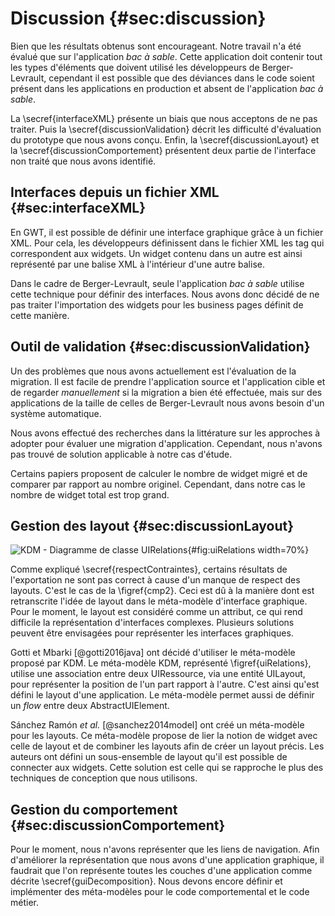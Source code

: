 # Discussion {#sec:discussion}

Bien que les résultats obtenus sont encourageant.
Notre travail n'a été évalué que sur l'application _bac à sable_.
Cette application doit contenir tout les types d'éléments que doivent utilisé les développeurs de Berger-Levrault,
    cependant il est possible que des déviances dans le code soient présent dans les applications en production et absent de l'application _bac à sable_.

La \secref{interfaceXML} présente un biais que nous acceptons de ne pas traiter.
Puis la \secref{discussionValidation} décrit les difficulté d'évaluation du prototype que nous avons conçu.
Enfin, la \secref{discussionLayout} et la \secref{discussionComportement} présentent deux partie de l'interface non traité que
    nous avons identifié.

## Interfaces depuis un fichier XML {#sec:interfaceXML}

En GWT, il est possible de définir une interface graphique grâce à un fichier XML.
Pour cela, les développeurs définissent dans le fichier XML les tag qui correspondent aux widgets.
Un widget contenu dans un autre est ainsi représenté par une balise XML à l'intérieur d'une autre balise.

Dans le cadre de Berger-Levrault, seule l'application _bac à sable_ utilise cette technique pour définir des interfaces.
Nous avons donc décidé de ne pas traiter l'importation des widgets pour les business pages définit de cette manière.

## Outil de validation {#sec:discussionValidation}

Un des problèmes que nous avons actuellement est l'évaluation de la migration.
Il est facile de prendre l'application source et l'application cible et de regarder _manuellement_
    si la migration a bien été effectuée, mais sur des applications de la taille de celles de Berger-Levrault
    nous avons besoin d'un système automatique.

Nous avons effectué des recherches dans la littérature sur les approches à adopter pour évaluer une migration d'application.
Cependant, nous n'avons pas trouvé de solution applicable à notre cas d'étude.

Certains papiers proposent de calculer le nombre de widget migré et de comparer par rapport au nombre originel.
Cependant, dans notre cas le nombre de widget total est trop grand.

## Gestion des layout {#sec:discussionLayout}

![KDM - Diagramme de classe UIRelations](figures/kdmRelations.png){#fig:uiRelations width=70%}

Comme expliqué \secref{respectContraintes}, certains résultats de l'exportation ne sont pas correct à cause d'un manque de respect des layouts.
C'est le cas de la \figref{cmp2}.
Ceci est dû à la manière dont est retranscrite l'idée de layout dans le méta-modèle d'interface graphique.
Pour le moment, le layout est considéré comme un attribut, ce qui rend difficile la représentation d'interfaces complexes.
Plusieurs solutions peuvent être envisagées pour représenter les interfaces graphiques.

Gotti et Mbarki [@gotti2016java] ont décidé d'utiliser le méta-modèle proposé par KDM.
Le méta-modèle KDM, représenté \figref{uiRelations}, utilise une association entre deux UIRessource, via une entité UILayout,
    pour représenter la position de l'un part rapport à l'autre.
C'est ainsi qu'est défini le layout d'une application.
Le méta-modèle permet aussi de définir un _flow_ entre deux AbstractUIElement.

Sánchez Ramón _et al._ [@sanchez2014model] ont créé un méta-modèle pour les layouts.
Ce méta-modèle propose de lier la notion de widget avec celle de layout et de combiner les layouts afin de
    créer un layout précis.
Les auteurs ont défini un sous-ensemble de layout qu'il est possible de connecter aux widgets.
Cette solution est celle qui se rapproche le plus des techniques de conception que nous utilisons.

## Gestion du comportement {#sec:discussionComportement}

Pour le moment, nous n'avons représenter que les liens de navigation.
Afin d'améliorer la représentation que nous avons d'une application graphique,
    il faudrait que l'on représente toutes les couches d'une application comme décrite \secref{guiDecomposition}.
Nous devons encore définir et implémenter des méta-modèles pour le code comportemental et le code métier.
